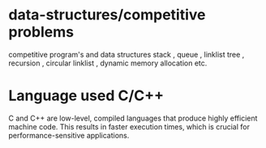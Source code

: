# data-structures/competitive problems
competitive program's and data structures stack , queue , linklist tree , recursion , circular linklist , dynamic memory allocation etc.
# Language  used C/C++
C and C++ are low-level, compiled languages that produce highly efficient machine code. This results in faster execution times, which is crucial for performance-sensitive applications.


